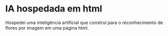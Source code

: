 # IA hospedada em html
Hospedei uma inteligência artificial que construí para o reconhecimento de flores por imagem em uma página html.
